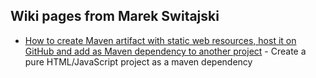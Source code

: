 ## Wiki pages from Marek Switajski

* [How to create Maven artifact with static web resources, host it on GitHub and add as Maven dependency to another project](http://wiki.switajski.de/how-to-create-maven-artifact-with-static-web-resources) - Create a pure HTML/JavaScript project as a maven dependency